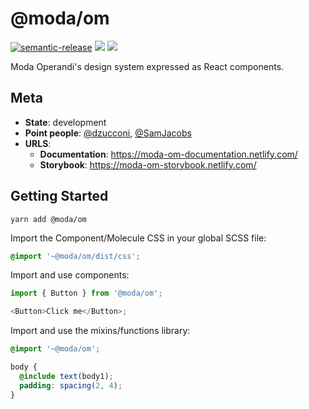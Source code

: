 # @moda/om

[![semantic-release](https://img.shields.io/badge/%20%20%F0%9F%93%A6%F0%9F%9A%80-semantic--release-e10079.svg)](https://github.com/semantic-release/semantic-release) [![](https://img.shields.io/npm/v/@moda/om)](https://www.npmjs.com/package/@moda/om) [![](https://img.shields.io/circleci/build/gh/ModaOperandi/om/master)](https://circleci.com/gh/ModaOperandi/om)

Moda Operandi's design system expressed as React components.

## Meta

- **State**: development
- **Point people**: [@dzucconi](https://github.com/dzucconi), [@SamJacobs](https://github.com/SamJacobs)
- **URLS**:
  - **Documentation**: https://moda-om-documentation.netlify.com/
  - **Storybook**: https://moda-om-storybook.netlify.com/

## Getting Started

```
yarn add @moda/om
```

Import the Component/Molecule CSS in your global SCSS file:

```scss
@import '~@moda/om/dist/css';
```

Import and use components:

```typescript
import { Button } from '@moda/om';

<Button>Click me</Button>;
```

Import and use the mixins/functions library:

```scss
@import '~@moda/om';

body {
  @include text(body1);
  padding: spacing(2, 4);
}
```
